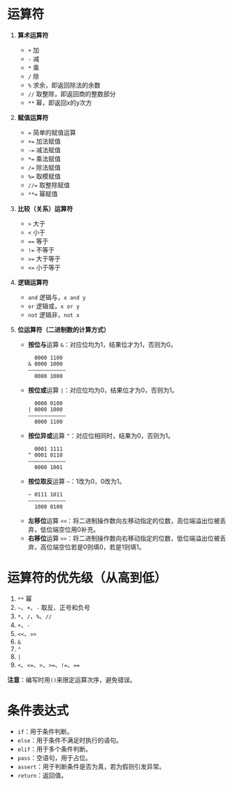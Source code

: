 # 运算符
1. **算术运算符**
   - `+` 加
   - `-` 减
   - `*` 乘
   - `/` 除
   - `%` 求余，即返回除法的余数
   - `//` 取整除，即返回商的整数部分
   - `**` 幂，即返回x的y次方

2. **赋值运算符**
   - `=` 简单的赋值运算
   - `+=` 加法赋值
   - `-=` 减法赋值
   - `*=` 乘法赋值
   - `/=` 除法赋值
   - `%=` 取模赋值
   - `//=` 取整除赋值
   - `**=` 幂赋值

3. **比较（关系）运算符**
   - `>` 大于
   - `<` 小于
   - `==` 等于
   - `!=` 不等于
   - `>=` 大于等于
   - `<=` 小于等于

4. **逻辑运算符**
   - `and` 逻辑与，`x and y`
   - `or` 逻辑或，`x or y`
   - `not` 逻辑非，`not x`

5. **位运算符（二进制数的计算方式）**
   - **按位与**运算 `&`：对应位均为1，结果位才为1，否则为0。
     ```
       0000 1100
     & 0000 1000
     ————————————
       0000 1000
     ```
   - **按位或**运算 `|`：对应位均为0，结果位才为0，否则为1。
     ```
       0000 0100
     | 0000 1000
     ————————————
       0000 1100
     ```
   - **按位异或**运算 `^`：对应位相同时，结果为0，否则为1。
     ```
       0001 1111
     ^ 0001 0110
     ————————————
       0000 1001
     ```
   - **按位取反**运算 `~`：1改为0，0改为1。
     ```
     ~ 0111 1011
     ————————————
       1000 0100
     ```
   - **左移位**运算 `<<`：将二进制操作数向左移动指定的位数，高位端溢出位被丢弃，低位端空位用0补充。
   - **右移位**运算 `>>`：将二进制操作数向右移动指定的位数，低位端溢出位被丢弃，高位端空位若是0则填0，若是1则填1。

# 运算符的优先级（从高到低）
1. `**` 幂
2. `~`、`+`、`-` 取反、正号和负号
3. `*`、`/`、`%`、`//`
4. `+`、`-`
5. `<<`、`>>`
6. `&`
7. `^`
8. `|`
9. `<`、`<=`、`>`、`>=`、`!=`、`==`

**注意**：编写时用`()`来限定运算次序，避免错误。

# 条件表达式
- `if`：用于条件判断。
- `else`：用于条件不满足时执行的语句。
- `elif`：用于多个条件判断。
- `pass`：空语句，用于占位。
- `assert`：用于判断条件是否为真，若为假则引发异常。
- `return`：返回值。